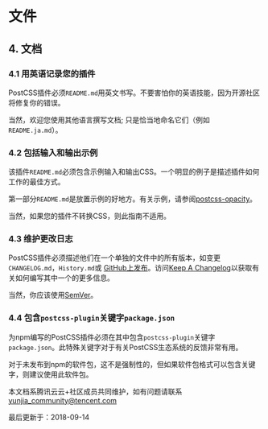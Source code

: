 # 文件

## 4. 文档

### 4.1 用英语记录您的插件

PostCSS插件必须`README.md`用英文书写。不要害怕你的英语技能，因为开源社区将修复你的错误。

当然，欢迎您使用其他语言撰写文档; 只是恰当地命名它们（例如  `README.ja.md`）。

### 4.2 包括输入和输出示例

该插件`README.md`必须包含示例输入和输出CSS。一个明显的例子是描述插件如何工作的最佳方式。

第一部分`README.md`是放置示例的好地方。有关示例，请参阅[postcss-opacity](https://github.com/iamvdo/postcss-opacity)。

当然，如果您的插件不转换CSS，则此指南不适用。

### 4.3 维护更改日志

PostCSS插件必须描述他们在一个单独的文件中的所有版本，如变更`CHANGELOG.md`，`History.md`或  [GitHub上发布](https://help.github.com/articles/creating-releases/)。访问[Keep A Changelog](http://keepachangelog.com/)以获取有关如何编写其中一个的更多信息。

当然，你应该使用[SemVer](http://semver.org/)。

### 4.4 包含`postcss-plugin`关键字`package.json`

为npm编写的PostCSS插件必须在其中包含`postcss-plugin`关键字`package.json`。此特殊关键字对于有关PostCSS生态系统的反馈非常有用。

对于未发布到npm的软件包，这不是强制性的，但如果软件包格式可以包含关键字，则建议使用此软件包。

本文档系腾讯云云+社区成员共同维护，如有问题请联系 yunjia_community@tencent.com

最后更新于：2018-09-14
